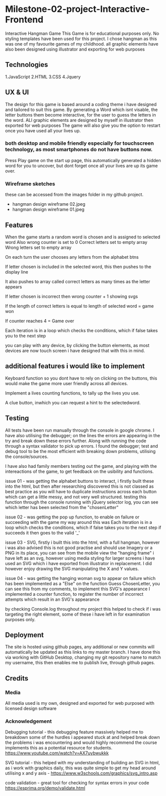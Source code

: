 # Milestone-02-project-Interactive-Frontend

Interactive Hangman Game
This Game is for educational purposes only. No styling templates have been used for this project. I chose hangman as this was one of my favourite games of my childhood. all graphic elements have also been designed using illustrator and exporting for web purposes

## Technologies

1.JavaScript
2.HTML
3.CSS
4.Jquery

## UX & UI

The design for this game is based around a coding theme i have designed and tailored to suit this game. By generating a Word which isnt visable, the letter buttons them become interactive, for the user to guess the letters in the word. ALl graphic elements are designed by myself in illustrator then exported for web purposes The game will also give you the option to restart once you have used all your lives up.

### both desktop and mobile friendly especially for touchscreen technology, as most smartphones do not have buttons now.

Press Play game on the start up page, this automatically generated a hidden word for you to uncover, but dont forget once all your lives are up its game over.

### Wireframe sketches
these can be accessed from the images folder in my github project.
- hangman design wireframe 02.jpeg
- hangman design wireframe 01.jpeg

## Features

When the game starts a random word is chosen and is assigned to selected word 
Also wrong counter is set to 0
Correct letters set to empty array
Wrong letters set to empty array 

On each turn the user chooses any letters from the alphabet btns  

If letter chosen is included in the selected word, this then pushes to the display line

It also pushes to array called correct letters as many times as the letter appears

If letter chosen is incorrect then wrong counter + 1 showing svgs

If the length of correct letters is equal to length of selected word = game won

If counter reaches 4 = Game over

Each iteration is in a loop which checks the conditions, which if false takes you to the next step

you can play with any device, by clicking the button elements, as most devices are now touch screen i have designed that with this in mind.

## additional features i would like to implement

Keyboard function so you dont have to rely on clicking on the buttons, this would make the game more user friendly across all devices.

Implement a lives counting functions, to tally up the lives you use.

A clue button, inwhich you can request a hint to the selectedword.

## Testing

All tests have been run manually through the console in google chrome. I have also utilising the debugger; on the lines the errors are appearing in the try and break down these errors further. Along with running the code through a syntax validator to pick up errors.
I found the debugger; test and debug tool to be the most efficient with breaking down problems, utilising the console/sources.

I have also had family members testing out the game, and playing with the intereactions of the game, to get feedback on the usibility and functions.

issue 01 - was getting the alphabet buttons to interact, i firstly built these into the html, but then after researching discovered this is not classed as best practice as you will have to duplicate instructions across each button which can get a little messy, and not very well structured. testing this function through the console running with jQuery selector log, you can see which letter has been selected from the "chosenLetter"

issue 02 - was getting the pop up function, to enable on failure or succeeding with the game my way around this was Each iteration is in a loop which checks the conditions, which if false takes you to the next step if succeeds it then goes to the valid '_'

issue 03 - SVG, firstly i built this into the html, with a full hangman, however i was also advised this is not good practise and should use Imagery or a PNG in its place, you can see from the mobile view the "hanging frame" i have left as an svg, however using media styling for larger screens i have used an SVG which i have exported from illustrator in replacement. I did however enjoy drawing the SVG manipulating the X and Y values.

issue 04 - was getting the hanging woman svg to appear on failure which has been implemented as a "Else" on the function Guess ChosenLetter, you can see this from my comments, to implement this SVG's appearance I implemented a counter function, to register the number of incorrect attempts which result in an SVG's appearance 

by checking Console.log throughout my project this helped to check if i was targeting the right element, some of these i have left in for examination purposes only.

## Deployment

The site is hosted using github pages, any additional or new commits will automatically be updated as this links to my master branch. I have done this via working with GitHub Desktop, changing my git repository name to match my username, this then enables me to publish live, through github pages.

## Credits

### Media
All media used is my own, designed and exported for web purposed with licensed design software

### Acknowledgement

Debugging tutorial - this debugging feature massively helped me to breakdown some of the hurdles i appeared stuck at and helped break down the problems i was encountering and would highly recommend the course implements this as a potential resource for students.
https://www.youtube.com/watch?v=AX7uybwukkk


SVG tutorial - this helped with my understanding of building an SVG in html, as i work with graphics daily, this was quite simple to get my head around utilising x and y axis - https://www.w3schools.com/graphics/svg_intro.asp

code validation - great tool for checking for syntax errors in your code https://esprima.org/demo/validate.html